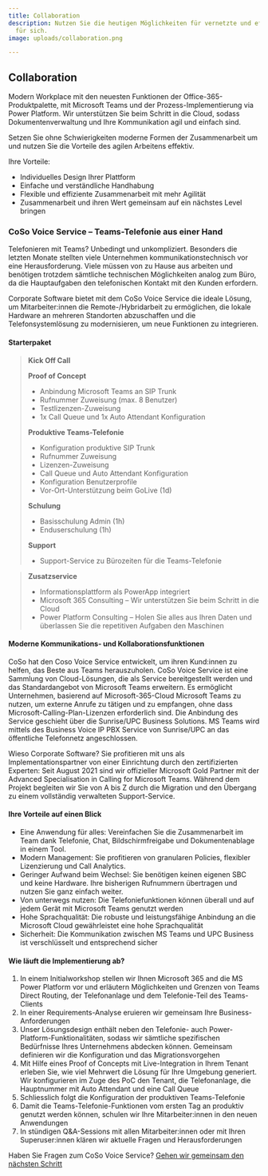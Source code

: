 ```yaml
---
title: Collaboration
description: Nutzen Sie die heutigen Möglichkeiten für vernetzte und effiziente Zusammenarbeit
  für sich.
image: uploads/collaboration.png

---
```

## Collaboration

Modern Workplace mit den neuesten Funktionen der Office-365-Produktpalette, mit Microsoft Teams und der Prozess-Implementierung via Power Platform. Wir unterstützen Sie beim Schritt in die Cloud, sodass Dokumentenverwaltung und Ihre Kommunikation agil und einfach sind.

Setzen Sie ohne Schwierigkeiten moderne Formen der Zusammenarbeit um und nutzen Sie die Vorteile des agilen Arbeitens effektiv.

Ihre Vorteile:

* Individuelles Design Ihrer Plattform
* Einfache und verständliche Handhabung
* Flexible und effiziente Zusammenarbeit mit mehr Agilität
* Zusammenarbeit und ihren Wert gemeinsam auf ein nächstes Level bringen

### CoSo Voice Service – Teams-Telefonie aus einer Hand

Telefonieren mit Teams? Unbedingt und unkompliziert. Besonders die letzten Monate stellten viele Unternehmen kommunikationstechnisch vor eine Herausforderung. Viele müssen von zu Hause aus arbeiten und benötigen trotzdem sämtliche technischen Möglichkeiten analog zum Büro, da die Hauptaufgaben den telefonischen Kontakt mit den Kunden erfordern.

Corporate Software bietet mit dem CoSo Voice Service die ideale Lösung, um Mitarbeiter:innen die Remote-/Hybridarbeit zu ermöglichen, die lokale Hardware an mehreren Standorten abzuschaffen und die Telefonsystemlösung zu modernisieren, um neue Funktionen zu integrieren.

#### Starterpaket

> **Kick Off Call**
>
> **Proof of Concept**
>
> * Anbindung Microsoft Teams an SIP Trunk
> * Rufnummer Zuweisung (max. 8 Benutzer)
> * Testlizenzen-Zuweisung
> * 1x Call Queue und 1x Auto Attendant Konfiguration
>
> **Produktive Teams-Telefonie**
>
> * Konfiguration produktive SIP Trunk
> * Rufnummer Zuweisung
> * Lizenzen-Zuweisung
> * Call Queue und Auto Attendant Konfiguration
> * Konfiguration Benutzerprofile
> * Vor-Ort-Unterstützung beim GoLive (1d)
>
> **Schulung**
>
> * Basisschulung Admin (1h)
> * Enduserschulung (1h)
>
> **Support**
>
> * Support-Service zu Bürozeiten für die Teams-Telefonie

> **Zusatzservice**
>
> * Informationsplattform als PowerApp integriert 
> * Microsoft 365 Consulting – Wir unterstützen Sie beim Schritt in die Cloud 
> * Power Platform Consulting – Holen Sie alles aus Ihren Daten und überlassen Sie die repetitiven Aufgaben den Maschinen

#### Moderne Kommunikations- und Kollaborationsfunktionen

CoSo hat den Coso Voice Service entwickelt, um ihren Kund:innen zu helfen, das Beste aus Teams herauszuholen. CoSo Voice Service ist eine Sammlung von Cloud-Lösungen, die als Service bereitgestellt werden und das Standardangebot von Microsoft Teams erweitern. Es ermöglicht Unternehmen, basierend auf Microsoft-365-Cloud Microsoft Teams zu nutzen, um externe Anrufe zu tätigen und zu empfangen, ohne dass Microsoft-Calling-Plan-Lizenzen erforderlich sind. Die Anbindung des Service geschieht über die Sunrise/UPC Business Solutions. MS Teams wird mittels des Business Voice IP PBX Service von Sunrise/UPC an das öffentliche Telefonnetz angeschlossen.

Wieso Corporate Software? Sie profitieren mit uns als Implementationspartner von einer Einrichtung durch den zertifizierten Experten: Seit August 2021 sind wir offizieller Microsoft Gold Partner mit der Advanced Specialisation in Calling for Microsoft Teams. Während dem Projekt begleiten wir Sie von A bis Z durch die Migration und den Übergang zu einem vollständig verwalteten Support-Service.

#### Ihre Vorteile auf einen Blick

* Eine Anwendung für alles: Vereinfachen Sie die Zusammenarbeit im Team dank Telefonie, Chat, Bildschirmfreigabe und Dokumentenablage in einem Tool.
* Modern Management: Sie profitieren von granularen Policies, flexibler Lizenzierung und Call Analytics.
* Geringer Aufwand beim Wechsel: Sie benötigen keinen eigenen SBC und keine Hardware. Ihre bisherigen Rufnummern übertragen und nutzen Sie ganz einfach weiter.
* Von unterwegs nutzen: Die Telefoniefunktionen können überall und auf jedem Gerät mit Microsoft Teams genutzt werden
* Hohe Sprachqualität: Die robuste und leistungsfähige Anbindung an die Microsoft Cloud gewährleistet eine hohe Sprachqualität
* Sicherheit: Die Kommunikation zwischen MS Teams und UPC Business ist verschlüsselt und entsprechend sicher

#### Wie läuft die Implementierung ab?

1. In einem Initialworkshop stellen wir Ihnen Microsoft 365 and die MS Power Platform vor und erläutern Möglichkeiten und Grenzen von Teams Direct Routing, der Telefonanlage und dem Telefonie-Teil des Teams-Clients
2. In einer Requirements-Analyse eruieren wir gemeinsam Ihre Business-Anforderungen
3. Unser Lösungsdesign enthält neben den Telefonie- auch Power-Platform-Funktionalitäten, sodass wir sämtliche spezifischen Bedürfnisse Ihres Unternehmens abdecken können. Gemeinsam definieren wir die Konfiguration und das Migrationsvorgehen
4. Mit Hilfe eines Proof of Concepts mit Live-Integration in Ihrem Tenant erleben Sie, wie viel Mehrwert die Lösung für Ihre Umgebung generiert. Wir konfigurieren im Zuge des PoC den Tenant, die Telefonanlage, die Hauptnummer mit Auto Attendant und eine Call Queue
5. Schliesslich folgt die Konfiguration der produktiven Teams-Telefonie
6. Damit die Teams-Telefonie-Funktionen vom ersten Tag an produktiv genutzt werden können, schulen wir Ihre Mitarbeiter:innen in den neuen Anwendungen
7. In stündigen Q&A-Sessions mit allen Mitarbeiter:innen oder mit Ihren Superuser:innen klären wir aktuelle Fragen und Herausforderungen

Haben Sie Fragen zum CoSo Voice Service? [Gehen wir gemeinsam den nächsten Schritt](mailto:info@corporatesoftware.ch)